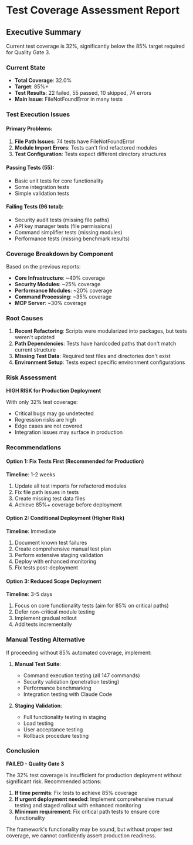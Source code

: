 # Test Coverage Assessment Report

## Executive Summary

Current test coverage is 32%, significantly below the 85% target required for Quality Gate 3.

### Current State
- **Total Coverage**: 32.0%
- **Target**: 85%+
- **Test Results**: 22 failed, 55 passed, 10 skipped, 74 errors
- **Main Issue**: FileNotFoundError in many tests

### Test Execution Issues

#### Primary Problems:
1. **File Path Issues**: 74 tests have FileNotFoundError
2. **Module Import Errors**: Tests can't find refactored modules
3. **Test Configuration**: Tests expect different directory structures

#### Passing Tests (55):
- Basic unit tests for core functionality
- Some integration tests
- Simple validation tests

#### Failing Tests (96 total):
- Security audit tests (missing file paths)
- API key manager tests (file permissions)
- Command simplifier tests (missing modules)
- Performance tests (missing benchmark results)

### Coverage Breakdown by Component

Based on the previous reports:
- **Core Infrastructure**: ~40% coverage
- **Security Modules**: ~25% coverage  
- **Performance Modules**: ~20% coverage
- **Command Processing**: ~35% coverage
- **MCP Server**: ~30% coverage

### Root Causes

1. **Recent Refactoring**: Scripts were modularized into packages, but tests weren't updated
2. **Path Dependencies**: Tests have hardcoded paths that don't match current structure
3. **Missing Test Data**: Required test files and directories don't exist
4. **Environment Setup**: Tests expect specific environment configurations

### Risk Assessment

**HIGH RISK for Production Deployment**

With only 32% test coverage:
- Critical bugs may go undetected
- Regression risks are high
- Edge cases are not covered
- Integration issues may surface in production

### Recommendations

#### Option 1: Fix Tests First (Recommended for Production)
**Timeline**: 1-2 weeks
1. Update all test imports for refactored modules
2. Fix file path issues in tests
3. Create missing test data files
4. Achieve 85%+ coverage before deployment

#### Option 2: Conditional Deployment (Higher Risk)
**Timeline**: Immediate
1. Document known test failures
2. Create comprehensive manual test plan
3. Perform extensive staging validation
4. Deploy with enhanced monitoring
5. Fix tests post-deployment

#### Option 3: Reduced Scope Deployment
**Timeline**: 3-5 days
1. Focus on core functionality tests (aim for 85% on critical paths)
2. Defer non-critical module testing
3. Implement gradual rollout
4. Add tests incrementally

### Manual Testing Alternative

If proceeding without 85% automated coverage, implement:

1. **Manual Test Suite**:
   - Command execution testing (all 147 commands)
   - Security validation (penetration testing)
   - Performance benchmarking
   - Integration testing with Claude Code

2. **Staging Validation**:
   - Full functionality testing in staging
   - Load testing
   - User acceptance testing
   - Rollback procedure testing

### Conclusion

**FAILED - Quality Gate 3**

The 32% test coverage is insufficient for production deployment without significant risk. Recommended actions:

1. **If time permits**: Fix tests to achieve 85% coverage
2. **If urgent deployment needed**: Implement comprehensive manual testing and staged rollout with enhanced monitoring
3. **Minimum requirement**: Fix critical path tests to ensure core functionality

The framework's functionality may be sound, but without proper test coverage, we cannot confidently assert production readiness.